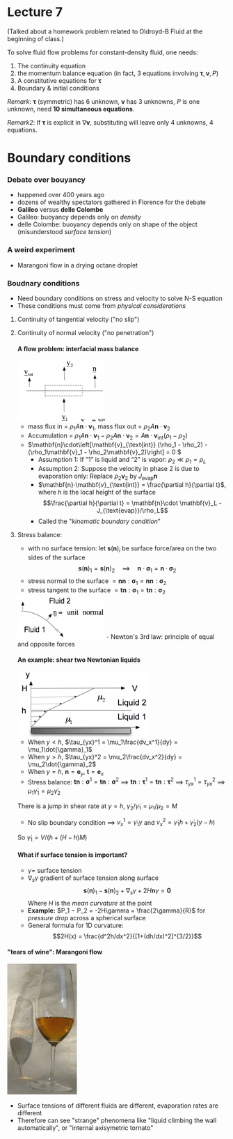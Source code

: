 # Lecture 7

(Talked about a homework problem related to Oldroyd-B Fluid at the beginning of class.)


To solve fluid flow problems for constant-density fluid, one needs:

1. The continuity equation
2. the momentum balance equation (in fact, 3 equations involving $\boldsymbol\tau, \mathbf{v}, P$)
3. A constitutive equations for $\boldsymbol\tau$
4. Boundary & initial conditions

*Remark*: $\boldsymbol\tau$ (symmetric) has 6 unknown, $\mathbf{v}$ has 3 unknowns, $P$ is one unknown, need **10 simultaneous equations**.

*Remark2*: If $\boldsymbol\tau$ is explicit in $\nabla\mathbf{v}$, substituting will leave only 4 unknowns, 4 equations.

# Boundary conditions

### Debate over bouyancy

- happened over 400 years ago
- dozens of wealthy spectators gathered in Florence for the debate
- **Galileo** versus **delle Colombe**
- Galileo: buoyancy depends only on *density*
- delle Colombe: buoyancy depends only on shape of the object (misunderstood *surface tension*)

### A weird experiment

- Marangoni flow in a drying octane droplet

### Boudnary conditions

- Need boundary conditions on stress and velocity to solve N-S equation
- These conditions must come from *physical considerations*

1. Continuity of tangential velocity ("no slip")
2. Continuity of normal velocity ("no penetration")

    #### A flow problem: interfacial mass balance
    
    <img src="interface_mass_balance.png" width="200px" height="140px" />
    
    - mass flux in = $\rho_1 A \mathbf{n}\cdot\mathbf{v}_1$, mass flux out = $\rho_2 A \mathbf{n}\cdot\mathbf{v}_2$
    - Accumulation = $\rho_1 A \mathbf{n}\cdot\mathbf{v}_1 - \rho_2 A \mathbf{n}⋅\mathbf{v}_2 = A \mathbf{n}\cdot\mathbf{v}_{\text{int}} (\rho_1 - \rho_2)$
    - $\mathbf{n}\cdot\left[\mathbf{v}_{\text{int}} (\rho_1 - \rho_2) -(\rho_1\mathbf{v}_1 - \rho_2\mathbf{v}_2)\right] = 0 $
        - Assumption 1: If “1” is liquid and “2” is vapor: $\rho_2 \ll \rho_1 = \rho_L$
        - Assumption 2: Suppose the velocity in phase 2
is due to evaporation only: Replace $\rho_2\mathbf{v}_2$ by $J_{\text{evap}}\mathbf{n}$
        - $\mathbf{n}⋅\mathbf{v}_{\text{int}}  = \frac{\partial h}{\partial t}$, where h is the local height of the surface $$\frac{\partial h}{\partial t} = \mathbf{n}\cdot \mathbf{v}_L - J_{\text{evap}}/\rho_L$$
        - Called the "*kinematic boundary condition*"

3. Stress balance: 
    - with no surface tension: let $\mathbf{s}(\mathbf{n})_i$ be surface force/area on the two sides of the surface $$\mathbf{s}(\mathbf{n})_1 = \mathbf{s}(\mathbf{n})_2 \quad\implies\quad \mathbf{n}\cdot \boldsymbol\sigma_1= \mathbf{n}\cdot \boldsymbol\sigma_2$$
    - stress normal to the surface $= \mathbf{n}\mathbf{n}:\boldsymbol\sigma_1 = \mathbf{n}\mathbf{n}:\boldsymbol\sigma_2$
    - stress tangent to the surface $= \mathbf{t}\mathbf{n}:\boldsymbol\sigma_1 = \mathbf{t}\mathbf{n}:\boldsymbol\sigma_2$
    <img src="stress_balance.png" width="200px" height="100px" />
    - Newton's 3rd law: principle of equal and opposite forces
    
    #### An example: shear two Newtonian liquids
    
    <img src="shearing_newtonian.png" width="300px" height="150px" />
    
    - When $y<h$, $\tau_{yx}^1 = \mu_1\frac{dv_x^1}{dy} = \mu_1\dot{\gamma}_1$
    - When $y>h$, $\tau_{yx}^2 = \mu_2\frac{dv_x^2}{dy} = \mu_2\dot{\gamma}_2$
    - When $y=h$, $\mathbf{n} = \mathbf{e}_y$, $\mathbf{t} = \mathbf{e}_x$
    - Stress balance: $\mathbf{t}\mathbf{n}:\boldsymbol\sigma^1 = \mathbf{t}\mathbf{n}:\boldsymbol\sigma^2$ $\implies$ $\mathbf{t}\mathbf{n}:\boldsymbol\tau^1 = \mathbf{t}\mathbf{n}:\boldsymbol\tau^2$ $\implies$ $\tau_{yx}^1 = \tau_{yx}^2$ $\implies$ $\mu_1\dot{\gamma}_1 = \mu_2\dot{\gamma}_2$
    
    There is a jump in shear rate at $y = h$, $\dot{\gamma}_2/\dot{\gamma}_1 = \mu_1/\mu_2 = M$
    
    - No slip boundary condition $\implies$ $v_x^1 = \dot{\gamma}_1 y$ and $v_x^2 = \dot{\gamma}_1 h + \dot{\gamma}_2 (y-h)$

    So $\dot{\gamma}_1 = V/(h+(H−h)M)$
    
    #### What if surface tension is important?
    
    - $\gamma =$ surface tension
    - $\nabla_s \gamma$ gradient of surface tension along surface
    $$\mathbf{s}(\mathbf{n})_1 - \mathbf{s}(\mathbf{n})_2 + \nabla_s \gamma + 2H\mathbf{n}\gamma = \mathbf{0}$$
    Where $H$ is the *mean curvature* at the point
    - **Example:** $P_1 − P_2 = -2H\gamma = \frac{2\gamma}{R}$ for *pressure drop* across a spherical surface
    - General formula for 1D curvature: $$2H(x) = \frac{d^2h/dx^2}{[1+(dh/dx)^2]^{3/2}}$$

#### "tears of wine": Marangoni flow 

<img src="tears_of_wine.jpg" width="160px" height="300px" />

- Surface tensions of different fluids are different, evaporation rates are different
- Therefore can see "strange" phenomena like "liquid climbing the wall automatically", or "internal axisymetric tornato"
    